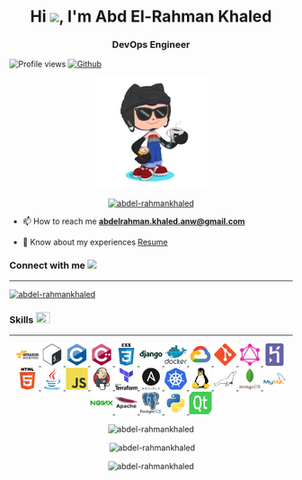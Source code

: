 <h1 align="center">Hi <img src="https://media.giphy.com/media/hvRJCLFzcasrR4ia7z/giphy.gif" width="25">, I'm Abd El-Rahman Khaled</h1>
<h3 align="center">DevOps Engineer</h3>

![Profile views](https://komarev.com/ghpvc/?username=abdel-rahmankhaled&label=Profile%20views&color=0e75b6&style=flat)
[![Github](https://img.shields.io/github/followers/abdel-rahmankhaled?label=Follow&style=social)](https://github.com/abdel-rahmankhaled)

<div align=center>
        <img src="https://raw.githubusercontent.com/AbdEl-RahmanKhaled/AbdEl-RahmanKhaled/main/images/GitHub.png" alt="GitHub Octocat Drinking a Cup of Coffee" height="200">
</div>

<p align="center"> <a href="https://github.com/ryo-ma/github-profile-trophy"><img src="https://github-profile-trophy.vercel.app/?username=abdel-rahmankhaled" alt="abdel-rahmankhaled" /></a> </p>

- 📫 How to reach me **abdelrahman.khaled.anw@gmail.com**

- 📄 Know about my experiences [Resume](https://drive.google.com/file/d/1rd0d-GchOi9UXZQbSVbYwwwX6urtpAA4/view?usp=sharing)

<h3 align="left">Connect with me <img src='https://raw.githubusercontent.com/ShahriarShafin/ShahriarShafin/main/Assets/handshake.gif' width="50px"></h3>

***

<p align="left">
<a href="https://linkedin.com/in/abdel-rahmankhaled" target="blank"><img align="center" src="https://raw.githubusercontent.com/rahuldkjain/github-profile-readme-generator/master/src/images/icons/Social/linked-in-alt.svg" alt="abdel-rahmankhaled" height="30" width="40" /></a>
</p>


<h3 align="left">Skills <img src = "https://media2.giphy.com/media/QssGEmpkyEOhBCb7e1/giphy.gif?cid=ecf05e47a0n3gi1bfqntqmob8g9aid1oyj2wr3ds3mg700bl&rid=giphy.gif" width=25px height=20px></h3>

***

<p align="center"> <a href="https://aws.amazon.com" target="_blank" rel="noreferrer"> <img src="https://raw.githubusercontent.com/AbdEl-RahmanKhaled/AbdEl-RahmanKhaled/main/icons/amazonwebservices/amazonwebservices-original-wordmark.svg" alt="aws" width="40" height="40"/> </a> <a href="https://www.gnu.org/software/bash/" target="_blank" rel="noreferrer"> <img src="https://raw.githubusercontent.com/AbdEl-RahmanKhaled/AbdEl-RahmanKhaled/main/icons/bash/bash-original.svg" alt="bash" width="40" height="40"/> </a> <a href="https://www.cprogramming.com/" target="_blank" rel="noreferrer"> <img src="https://raw.githubusercontent.com/AbdEl-RahmanKhaled/AbdEl-RahmanKhaled/main/icons/c/c-original.svg" alt="c" width="40" height="40"/> </a> <a href="https://www.w3schools.com/cpp/" target="_blank" rel="noreferrer"> <img src="https://raw.githubusercontent.com/AbdEl-RahmanKhaled/AbdEl-RahmanKhaled/main/icons/cplusplus/cplusplus-original.svg" alt="cplusplus" width="40" height="40"/> </a> <a href="https://www.w3schools.com/css/" target="_blank" rel="noreferrer"> <img src="https://raw.githubusercontent.com/AbdEl-RahmanKhaled/AbdEl-RahmanKhaled/main/icons/css3/css3-original-wordmark.svg" alt="css3" width="40" height="40"/> </a> <a href="https://www.djangoproject.com/" target="_blank" rel="noreferrer"> <img src="https://raw.githubusercontent.com/AbdEl-RahmanKhaled/AbdEl-RahmanKhaled/main/icons/django/django-plain-wordmark.svg" alt="django" width="40" height="40"/> </a> <a href="https://www.docker.com/" target="_blank" rel="noreferrer"> <img src="https://raw.githubusercontent.com/AbdEl-RahmanKhaled/AbdEl-RahmanKhaled/main/icons/docker/docker-original-wordmark.svg" alt="docker" width="40" height="40"/> </a> <a href="https://cloud.google.com" target="_blank" rel="noreferrer"> <img src="https://raw.githubusercontent.com/AbdEl-RahmanKhaled/AbdEl-RahmanKhaled/main/icons/googlecloud/googlecloud-original.svg" alt="gcp" width="40" height="40"/> </a> <a href="https://git-scm.com/" target="_blank" rel="noreferrer"> <img src="https://raw.githubusercontent.com/AbdEl-RahmanKhaled/AbdEl-RahmanKhaled/main/icons/git/git-original.svg" alt="git" width="40" height="40"/> </a> <a href="https://graphql.org" target="_blank" rel="noreferrer"> <img src="https://raw.githubusercontent.com/AbdEl-RahmanKhaled/AbdEl-RahmanKhaled/main/icons/graphql/graphql-plain.svg" alt="graphql" width="40" height="40"/> </a> <a href="https://heroku.com" target="_blank" rel="noreferrer"> <img src="https://raw.githubusercontent.com/AbdEl-RahmanKhaled/AbdEl-RahmanKhaled/main/icons/heroku/heroku-icon.svg" alt="heroku" width="40" height="40"/> </a> <a href="https://www.w3.org/html/" target="_blank" rel="noreferrer"> <img src="https://raw.githubusercontent.com/AbdEl-RahmanKhaled/AbdEl-RahmanKhaled/main/icons/html5/html5-original-wordmark.svg" alt="html5" width="40" height="40"/> </a> <a href="https://www.java.com" target="_blank" rel="noreferrer"> <img src="https://raw.githubusercontent.com/AbdEl-RahmanKhaled/AbdEl-RahmanKhaled/main/icons/java/java-original.svg" alt="java" width="40" height="40"/> </a> <a href="https://developer.mozilla.org/en-US/docs/Web/JavaScript" target="_blank" rel="noreferrer"> <img src="https://raw.githubusercontent.com/AbdEl-RahmanKhaled/AbdEl-RahmanKhaled/main/icons/javascript/javascript-original.svg" alt="javascript" width="40" height="40"/> </a> <a href="https://www.jenkins.io" target="_blank" rel="noreferrer"> <img src="https://raw.githubusercontent.com/AbdEl-RahmanKhaled/AbdEl-RahmanKhaled/main/icons/jenkins/jenkins-original.svg" alt="jenkins" width="40" height="40"/> </a> <a href="https://www.terraform.io/" target="_blank" rel="noreferrer"> <img src="https://raw.githubusercontent.com/AbdEl-RahmanKhaled/AbdEl-RahmanKhaled/main/icons/terraform/terraform-original-wordmark.svg" alt="terraform" width="40" height="40"/> </a> <a href="https://www.ansible.com/" target="_blank" rel="noreferrer"> <img src="https://raw.githubusercontent.com/AbdEl-RahmanKhaled/AbdEl-RahmanKhaled/main/icons/ansible/ansible-original-wordmark.svg" alt="ansible" width="40" height="40"/> </a>  <a href="https://kubernetes.io" target="_blank" rel="noreferrer"> <img src="https://raw.githubusercontent.com/AbdEl-RahmanKhaled/AbdEl-RahmanKhaled/main/icons/kubernetes/kubernetes-icon.svg" alt="kubernetes" width="40" height="40"/> </a> <a href="https://www.linux.org/" target="_blank" rel="noreferrer"> <img src="https://raw.githubusercontent.com/AbdEl-RahmanKhaled/AbdEl-RahmanKhaled/main/icons/linux/linux-original.svg" alt="linux" width="40" height="40"/> </a> <a href="https://mariadb.org/" target="_blank" rel="noreferrer"> <img src="https://raw.githubusercontent.com/AbdEl-RahmanKhaled/AbdEl-RahmanKhaled/main/icons/mariadb/mariadb-icon.svg" alt="mariadb" width="40" height="40"/> </a> <a href="https://www.mongodb.com/" target="_blank" rel="noreferrer"> <img src="https://raw.githubusercontent.com/AbdEl-RahmanKhaled/AbdEl-RahmanKhaled/main/icons/mongodb/mongodb-original-wordmark.svg" alt="mongodb" width="40" height="40"/> </a> <a href="https://www.mysql.com/" target="_blank" rel="noreferrer"> <img src="https://raw.githubusercontent.com/AbdEl-RahmanKhaled/AbdEl-RahmanKhaled/main/icons/mysql/mysql-original-wordmark.svg" alt="mysql" width="40" height="40"/> </a> <a href="https://www.nginx.com" target="_blank" rel="noreferrer"> <img src="https://raw.githubusercontent.com/AbdEl-RahmanKhaled/AbdEl-RahmanKhaled/main/icons/nginx/nginx-original.svg" alt="nginx" width="40" height="40"/> </a> <a href="https://httpd.apache.org/" target="_blank" rel="noreferrer"> <img src="https://raw.githubusercontent.com/AbdEl-RahmanKhaled/AbdEl-RahmanKhaled/main/icons/apache/apache-original-wordmark.svg" alt="apache" width="40" height="40"/> </a> <a href="https://www.postgresql.org" target="_blank" rel="noreferrer"> <img src="https://raw.githubusercontent.com/AbdEl-RahmanKhaled/AbdEl-RahmanKhaled/main/icons/postgresql/postgresql-original-wordmark.svg" alt="postgresql" width="40" height="40"/> </a> <a href="https://www.python.org" target="_blank" rel="noreferrer"> <img src="https://raw.githubusercontent.com/AbdEl-RahmanKhaled/AbdEl-RahmanKhaled/main/icons/python/python-original.svg" alt="python" width="40" height="40"/> </a> <a href="https://www.qt.io/" target="_blank" rel="noreferrer"> <img src="https://raw.githubusercontent.com/AbdEl-RahmanKhaled/AbdEl-RahmanKhaled/main/icons/qt/Qt_logo_2016.svg" alt="qt" width="40" height="40"/> </a> </p>

<div align="center">
<p><img align="center" src="https://github-readme-stats.vercel.app/api/top-langs?username=abdel-rahmankhaled&show_icons=true&locale=en&layout=compact" alt="abdel-rahmankhaled" /></p>

<p>&nbsp;<img align="center" src="https://github-readme-stats.vercel.app/api?username=abdel-rahmankhaled&show_icons=true&locale=en" alt="abdel-rahmankhaled" /></p>

<p><img align="center" src="https://github-readme-streak-stats.herokuapp.com/?user=abdel-rahmankhaled" alt="abdel-rahmankhaled" /></p>
</div>


<!-- <div align="center">
<p><img align="center" src="https://raw.githubusercontent.com/Adam-pw/Adam-pw/main/animation_500_kxa883sd.gif" alt="adam-pw" /></p>
</div> -->



